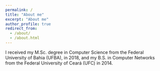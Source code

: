 ```yaml
---
permalink: /
title: "About me"
excerpt: "About me"
author_profile: true
redirect_from: 
  - /about/
  - /about.html
---
```


I received my M.Sc. degree in Computer Science from the Federal University of Bahia (UFBA), in 2018, and my B.S. in Computer Networks from the Federal University of Ceará (UFC) in 2014.
